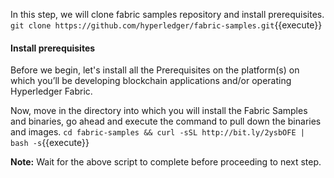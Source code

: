 In this step, we will clone fabric samples repository and install prerequisites.
`git clone https://github.com/hyperledger/fabric-samples.git`{{execute}}


#### Install prerequisites
Before we begin, let's install all the Prerequisites on the platform(s) on which you’ll be developing blockchain applications and/or operating Hyperledger Fabric.

Now, move in the directory into which you will install the Fabric Samples and binaries, go ahead and execute the command to pull down the binaries and images.
`cd fabric-samples && curl -sSL http://bit.ly/2ysbOFE | bash -s`{{execute}}

**Note:** Wait for the above script to complete before proceeding to next step.
